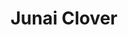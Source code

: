 --- 
title: "Junai Clover"
publishdate: "2019-3-20T16:48:46+02:00"
src: "https://365manga.net/manga/junai-clover"
image: "https://data.365manga.net/images/thumbnails/24556-junai-clover.jpg"
description: "A collection of 4 short and cute stories 1. Junai Clover Mai is in love with her classmate Ikeda. She doesn't have too much self-confidence, so she turns him down, not believing she's a good match for him. But she cannot forget him. A year later they incidentally meet on the bus and..... 2. Sora o Miagete 'I'll make sure he always gets to see the stars, even on a…"
---